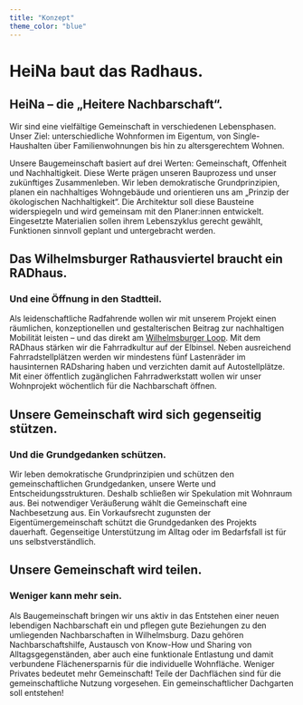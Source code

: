 ```yaml
---
title: "Konzept"
theme_color: "blue"
---
```


# HeiNa baut das Radhaus.

## HeiNa – die „Heitere Nachbarschaft“.

Wir sind eine vielfältige Gemeinschaft in verschiedenen Lebensphasen.
Unser Ziel: unterschiedliche Wohnformen im Eigentum, von Single-Haushalten über Familienwohnungen bis hin zu altersgerechtem Wohnen. 

Unsere Baugemeinschaft basiert auf drei Werten: Gemeinschaft, Offenheit und Nachhaltigkeit.
Diese Werte prägen unseren Bauprozess und unser zukünftiges Zusammenleben.
Wir leben demokratische Grundprinzipien, planen ein nachhaltiges Wohngebäude und orientieren
uns am „Prinzip der ökologischen Nachhaltigkeit“. Die Architektur soll diese Bausteine widerspiegeln
und wird gemeinsam mit den Planer:innen entwickelt. Eingesetzte Materialien sollen ihrem Lebenszyklus gerecht
gewählt, Funktionen sinnvoll geplant und untergebracht werden.

## Das Wilhelmsburger Rathausviertel braucht ein RADhaus.

### Und eine Öffnung in den Stadtteil.

Als leidenschaftliche Radfahrende wollen wir mit unserem Projekt einen räumlichen, konzeptionellen und gestalterischen Beitrag
zur nachhaltigen Mobilität leisten – und das direkt am
[Wilhelmsburger Loop](https://www.hamburg.de/politik-und-verwaltung/bezirke/mitte/themen/planen-bauen-wohnen/verkehr/loop-67416).
Mit dem RADhaus stärken wir die Fahrradkultur auf der Elbinsel. Neben ausreichend Fahrradstellplätzen werden wir mindestens fünf
Lastenräder im hausinternen RADsharing haben und verzichten damit auf Autostellplätze. Mit einer öffentlich zugänglichen Fahrradwerkstatt
wollen wir unser Wohnprojekt wöchentlich für die Nachbarschaft öffnen.

## Unsere Gemeinschaft wird sich gegenseitig stützen. 

### Und die Grundgedanken schützen.

Wir leben demokratische Grundprinzipien und schützen den gemeinschaftlichen Grundgedanken, unsere Werte und Entscheidungsstrukturen.
Deshalb schließen wir Spekulation mit Wohnraum aus. Bei notwendiger Veräußerung wählt die Gemeinschaft eine Nachbesetzung aus.
Ein Vorkaufsrecht zugunsten der Eigentümergemeinschaft schützt die Grundgedanken des Projekts dauerhaft. Gegenseitige Unterstützung
im Alltag oder im Bedarfsfall ist für uns selbstverständlich.

## Unsere Gemeinschaft wird teilen. 

### Weniger kann mehr sein.

Als Baugemeinschaft bringen wir uns aktiv in das Entstehen einer neuen lebendigen Nachbarschaft ein und pflegen gute Beziehungen
zu den umliegenden Nachbarschaften in Wilhelmsburg. Dazu gehören Nachbarschaftshilfe, Austausch von Know-How und Sharing von
Alltagsgegenständen, aber auch eine funktionale Entlastung und damit verbundene Flächenersparnis für die individuelle Wohnfläche.
Weniger Privates bedeutet mehr Gemeinschaft! 
Teile der Dachflächen sind für die gemeinschaftliche Nutzung vorgesehen. Ein gemeinschaftlicher Dachgarten soll entstehen!

